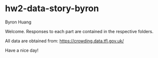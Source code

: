 # hw2-data-story-byron
Byron Huang

Welcome. Responses to each part are contained in the respective folders.

All data are obtained from:
https://crowding.data.tfl.gov.uk/

Have a nice day!